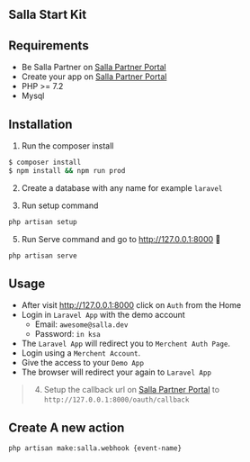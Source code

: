 ## Salla Start Kit

## Requirements

* Be Salla Partner on [Salla Partner Portal](https://salla.partners)
* Create your app on [Salla Partner Portal](https://salla.dev/blog/create-your-first-app-on-salla-developer-portal/)
* PHP >= 7.2
* Mysql

## Installation

1. Run the composer install

```bash  
$ composer install
$ npm install && npm run prod
```

2. Create a database with any name for example `laravel`

5. Run setup command

```bash  
php artisan setup 
```

5. Run Serve command and go to http://127.0.0.1:8000  🎉

```bash  
php artisan serve  
```  

## Usage

- After visit http://127.0.0.1:8000 click on `Auth` from the Home
- Login in `Laravel App` with the demo account
    - Email: `awesome@salla.dev`
    - Password: `in ksa`
- The `Laravel App` will redirect you to `Merchent Auth Page`.
- Login using a `Merchent Account`.
- Give the access to your `Demo App`
- The browser will redirect your again to `Laravel App`

> 4. Setup the callback url on [Salla Partner Portal](https://salla.partner) to `http://127.0.0.1:8000/oauth/callback`


## Create A new action

```sh
php artisan make:salla.webhook {event-name}
```

